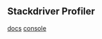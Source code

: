 Stackdriver Profiler
-

[docs](https://cloud.google.com/profiler/docs/)
[console](https://console.cloud.google.com/profiler)
